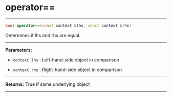 # operator==

---

```cpp
bool operator==(const context &lhs, const context &rhs)
```


Determines if lhs and rhs are equal. 


---
**Parameters:**

 - `context lhs`
: Left-hand-side object in comparison 

 - `context rhs`
: Right-hand-side object in comparison 


---
**Returns:** True if same underlying object 

---
